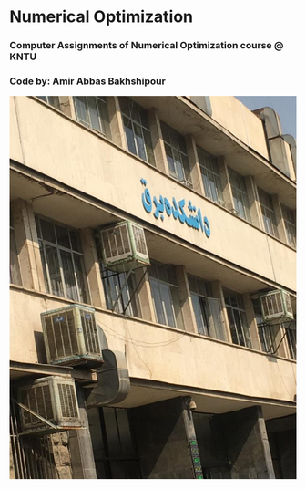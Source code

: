 # Numerical Optimization
### Computer Assignments of Numerical Optimization course @ KNTU
### Code by: Amir Abbas Bakhshipour
![Screenshot](screenshot.jpeg)
